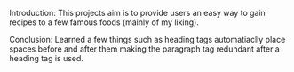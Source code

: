 Introduction: This projects aim is to provide users an easy way to gain recipes to a few famous foods (mainly of my liking).

Conclusion: Learned a few things such as heading tags automatiaclly place spaces before and after them making the paragraph tag redundant after a heading tag is used.
